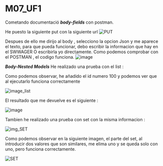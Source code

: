 # M07_UF1

Cometando documentació ***body-fields*** con postman.

He puesto la siguiente put con la siguiente url 
![PUT](https://github.com/user-attachments/assets/e6a40a69-a9c2-492f-8f9f-5eb3a1b22b6d)

Despues de ello me dirijo al body , selecciono la opcion Json y me aparece el texto, para que pueda funcionar, debo escribir la informacion que hay en el SWWAGER O escribirla yo directamente.
Como podemos comprobar con el POSTMAN , el codigo funciona.
![image](https://github.com/user-attachments/assets/49c40599-b77e-46df-85a7-776d99c6adf7)

***Body-Nested Models***
He realizado una prueba con el list : 

Como podemos observar, he añadido el id numero 100 y podemos ver que al ejecutarlo funciona correctamente

![image_list](https://github.com/user-attachments/assets/0e11df9f-1796-45ec-b117-06e375680c20)

El resultado que me devuelve es el siguiente : 

![image](https://github.com/user-attachments/assets/2dd76fa7-3745-44a3-9dff-52a091f8b566)

Tambien he realizado una prueba con set con la misma informacion :

![img_SET](https://github.com/user-attachments/assets/1deae3dd-ee75-41f4-85a3-ea3c5d05e351)

Como podemos observar en la siguiente imagen, el  parte del set, al introducir dos valores que son similares, me elima uno y se queda solo con uno, pero funciona correctamente.

![SET](https://github.com/user-attachments/assets/bc56f33c-46ad-4fe8-b9af-6d9dc3aca5e0)






